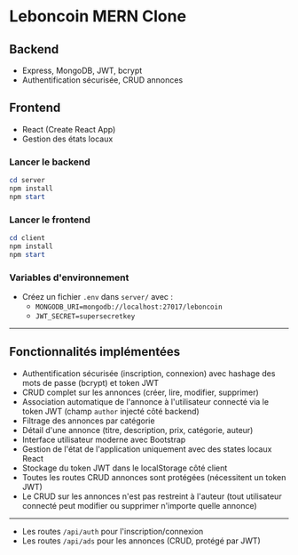 # Leboncoin MERN Clone

## Backend
- Express, MongoDB, JWT, bcrypt
- Authentification sécurisée, CRUD annonces

## Frontend
- React (Create React App)
- Gestion des états locaux

### Lancer le backend
```powershell
cd server
npm install
npm start
```

### Lancer le frontend
```powershell
cd client
npm install
npm start
```

### Variables d'environnement
- Créez un fichier `.env` dans `server/` avec :
  - `MONGODB_URI=mongodb://localhost:27017/leboncoin`
  - `JWT_SECRET=supersecretkey`

---

## Fonctionnalités implémentées

- Authentification sécurisée (inscription, connexion) avec hashage des mots de passe (bcrypt) et token JWT
- CRUD complet sur les annonces (créer, lire, modifier, supprimer)
- Association automatique de l'annonce à l'utilisateur connecté via le token JWT (champ `author` injecté côté backend)
- Filtrage des annonces par catégorie
- Détail d'une annonce (titre, description, prix, catégorie, auteur)
- Interface utilisateur moderne avec Bootstrap
- Gestion de l'état de l'application uniquement avec des states locaux React
- Stockage du token JWT dans le localStorage côté client
- Toutes les routes CRUD annonces sont protégées (nécessitent un token JWT)
- Le CRUD sur les annonces n'est pas restreint à l'auteur (tout utilisateur connecté peut modifier ou supprimer n'importe quelle annonce)

---

- Les routes `/api/auth` pour l'inscription/connexion
- Les routes `/api/ads` pour les annonces (CRUD, protégé par JWT)
